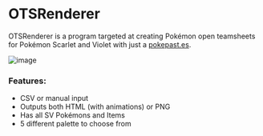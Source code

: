 # OTSRenderer

OTSRenderer is a program targeted at creating Pokémon open teamsheets for Pokémon Scarlet and Violet with just a [pokepast.es](http://pokepast.es).

![image](https://i.imgur.com/3JUKNtL.png)


### Features:
- CSV or manual input
- Outputs both HTML (with animations) or PNG
- Has all SV Pokémons and Items
- 5 different palette to choose from
